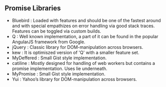 ## Promise Libraries

* Bluebird  : Loaded with features and should be one of the fastest around and with special empathizes on error handling via good stack traces. Features can be toggled via custom builds.
* Q         :		Well known implementation, a part of it can be found in the popular AngularJS framework from Google.
* jQuery    :		Classic library for DOM-manipulation across browsers.
* kew       :		It is optimiszed version of 'Q' with a smaller feature set.
* MyDeffered :	Small Gist style implementation.
* catiline  :	Mostly designed for handling of web workers but contains a promise implementation. Uses lie underneath.
* MyPromise :	Small Gist style implementation.
* Yui       :		Yahoo’s library for DOM-manipulation across browsers.
 
